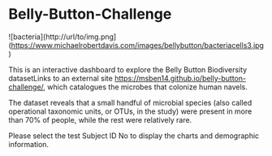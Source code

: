 # Belly-Button-Challenge
![bacteria](http://url/to/img.png](https://www.michaelrobertdavis.com/images/bellybutton/bacteriacells3.jpg)

This is an interactive dashboard to explore the Belly Button Biodiversity datasetLinks to an external site https://msben14.github.io/belly-button-challenge/, which catalogues the microbes that colonize human navels.

The dataset reveals that a small handful of microbial species (also called operational taxonomic units, or OTUs, in the study) were present in more than 70% of people, while the rest were relatively rare.


Please select the test Subject ID No to display the charts and demographic information.
